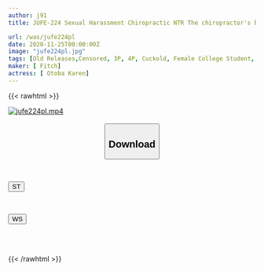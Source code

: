 ```yaml
---
author: j91
title: JUFE-224 Sexual Harassment Chiropractic NTR The chiropractor's behind-the-scenes techniques were so amazing that Karen Otoha, a female college student, was made to cum over and over again even though her boyfriend was next to her.

url: /was/jufe224pl
date: 2020-11-25T00:00:00Z
image: "jufe224pl.jpg"
tags: [Old Releases,Censored, 3P, 4P, Cuckold, Female College Student, Massage, Slender, Solowork]
maker: [ Fitch]
actress: [ Otoba Karen]
---
```



{{< rawhtml >}}

<div class="video" data-videoid="g3zdqgQkKPTqj27">
    <a href="javascript:;">
        <img src="/was/jufe224pl/jufe224pl.jpg" width="WIDTH" height="HEIGHT" alt="jufe224pl.mp4" loading="lazy">
    </a>
</div>

<script type="text/javascript" src="https://j91.asia/asset/on-demand-st.js"></script>

<br>
  <link rel="stylesheet" href="https://j91.asia/asset/bs5.css">
  
  <center>
  <button class="btn btn-primary" type="button" data-bs-toggle="collapse" data-bs-target=".multi-collapse" aria-expanded="false" aria-controls="multiCollapseExample1 multiCollapseExample2"><h2>Download</h2></button></center>
</p>
<div class="row">
  <div class="col">
    <div class="collapse multi-collapse" id="multiCollapseExample1">
      <div class="card card-body">
	      	      <br>
<div class="buttons">  
<p><a href="https://streamtape.to/v/g3zdqgQkKPTqj27" target="_blank"><button class="btn-hover color-3"><i class="fa fa-download"></i> ST</button></a></p></div>
    </div>
  </div>
</div>
  <div class="col">
    <div class="collapse multi-collapse" id="multiCollapseExample2">
      <div class="card card-body">
	      <br>
<div class="buttons">
<p><a href="https://wolfstream.tv/lgvrxm3h0nfj" target="_blank"><button class="btn-hover color-8"><i class="fa fa-download"></i> WS</button></a></p></div>
<br><br>
      </div>
    </div>
  </div>
</div>

{{< /rawhtml >}}